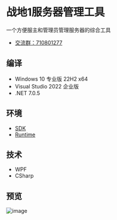 # 战地1服务器管理工具

一个方便服主和管理员管理服务器的综合工具

* [交流群：710801277](https://jq.qq.com/?_wv=1027&amp;k=ajEymecs)  

## 编译

* Windows 10 专业版 22H2 x64
* Visual Studio 2022 企业版
* .NET 7.0.5

## 环境

* [SDK](https://dotnet.microsoft.com/zh-cn/download/dotnet/thank-you/sdk-7.0.203-windows-x64-installer)
* [Runtime](https://dotnet.microsoft.com/zh-cn/download/dotnet/thank-you/runtime-7.0.5-windows-x64-installer)

## 技术

* WPF
* CSharp

## 预览

![image](https://user-images.githubusercontent.com/28080853/233769652-692af0dc-e43e-4e6f-b04e-8fb3bb576624.png)
